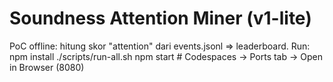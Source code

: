 # Soundness Attention Miner (v1-lite)
PoC offline: hitung skor "attention" dari events.jsonl => leaderboard.
Run:
  npm install
  ./scripts/run-all.sh
  npm start   # Codespaces -> Ports tab -> Open in Browser (8080)
